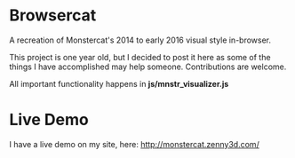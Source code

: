 # Browsercat
A recreation of Monstercat's 2014 to early 2016 visual style in-browser.

This project is one year old, but I decided to post it here as some of the things I have accomplished may help someone. 
Contributions are welcome.

All important functionality happens in **js/mnstr_visualizer.js**

# Live Demo
I have a live demo on my site, here: http://monstercat.zenny3d.com/
